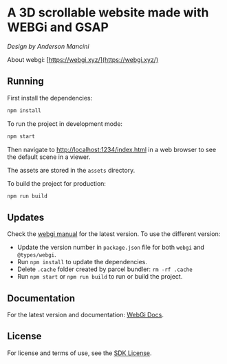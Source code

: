 # A 3D scrollable website made with WEBGi and GSAP

*Design by Anderson Mancini*


About webgi: [https://webgi.xyz/](https://webgi.xyz/)

## Running

First install the dependencies:

```bash
npm install
```

To run the project in development mode:

```bash
npm start
```

Then navigate to [http://localhost:1234/index.html](http://localhost:1234/index.html) in a web browser to see the default scene in a viewer.

The assets are stored in the `assets` directory.

To build the project for production:

```bash
npm run build
```

## Updates

Check the [webgi manual](https://webgi.xyz/docs/manual/#sdk-links) for the latest version.
To use the different version:

-   Update the version number in `package.json` file for both `webgi` and `@types/webgi`.
-   Run `npm install` to update the dependencies.
-   Delete `.cache` folder created by parcel bundler: `rm -rf .cache`
-   Run `npm start` or `npm run build` to run or build the project.

## Documentation

For the latest version and documentation: [WebGi Docs](https://webgi.xyz/docs/).

## License

For license and terms of use, see the [SDK License](https://webgi.xyz/docs/license).
